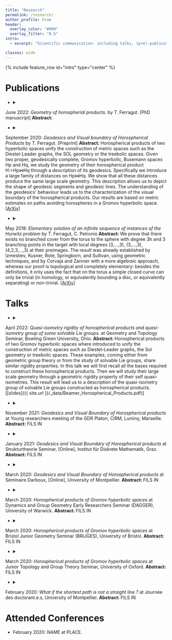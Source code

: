```yaml
---
title: "Research"
permalink: /research/
author_profile: true
header:
  overlay_color: "#000"
  overlay_filter: "0.5"
intro:
  - excerpt: "Scientific communication: including talks, (pre)-publications and slides when available."

classes: wide
---
```


{% include feature_row id="intro" type="center" %}

# Publications

- <details><summary>
June 2022: <i>Geometry of horospherial products.</i>
by T. Ferragut. [PhD manuscript]</summary>
<b> Abstract: </b>
 </details>

- <details><summary>
September 2020: <i>Geodesics and Visual boundary of Horospherical Products</i>
by T. Ferragut. [Preprint]</summary>
<b> Abstract: </b>
Horospherical products of two hyperbolic spaces unify the construction of metric spaces such as the Diestel-Leader graphs, the SOL geometry or the treebolic spaces. Given two proper, geodesically complete, Gromov hyperbolic, Busemann spaces Hp and Hq, we study the geometry of their horospherical product H:=Hp⋈Hq through a description of its geodesics. Specifically we introduce a large family of distances on Hp⋈Hq. We show that all these distances produce the same large scale geometry. This description allows us to depict the shape of geodesic segments and geodesic lines. The understanding of the geodesics' behaviour leads us to the characterization of the visual boundary of the horospherical products. Our results are based on metric estimates on paths avoiding horospheres in a Gromov hyperbolic space. </details>
\[[ArXiv](https://arxiv.org/pdf/2009.04698)\] 

- <details><summary>
May 2018: <i>Elementary solution of an infinite sequence of instances of the Hurwitz problem</i>
by T. Ferragut, C. Petronio</summary>
<b> Abstract: </b>
We prove that there exists no branched cover from the torus to the sphere with degree 3h and 3 branching points in the target with local degrees (3,...,3), (3,...,3), (4,2,3,...,3) at their preimages. The result was already established by Izmestiev, Kusner, Rote, Springborn, and Sullivan, using geometric techniques, and by Corvaja and Zannier with a more algebraic approach, whereas our proof is topological and completely elementary: besides the definitions, it only uses the fact that on the torus a simple closed curve can only be trivial (in homology, or equivalently bounding a disc, or equivalently separating) or non-trivial. </details>
\[[ArXiv](https://arxiv.org/pdf/1805.00305)\] 

# Talks

- <details><summary>
April 2022: <i>Quasi-isometry rigidity of horospherical products and quasi-isometry group of some solvable Lie groups.</i> at Geometry and Topology Seminar, Bowling Green University, Ohio.</summary> <b> Abstract: </b>
Horospherical products of two Gromov hyperbolic spaces where introduced to unify the construction of metric spaces such as Diestel-Leader graphs, the Sol geometry or treebolic spaces. These examples, coming either from geometric group theory or from the study of solvable Lie groups, share similar rigidity properties.
In this talk we will first recall all the bases required to construct these horospherical products. Then we will study their large scale geometry through a geometric rigidity property of their self quasi-isometries. This result will lead us to a description of the quasi-isometry group of solvable Lie groups constructed as horospherical products.</details>
\[[slides]({{ site.url }}/_data/Beamer_Horospherical_Products.pdf)\]

- <details><summary>
November 2021: <i>Geodesics and Visual Boundary of Horospherical products</i> at Young researchers meeting of the GDR Platon, CIRM, Luminy, Marseille.</summary> <b> Abstract: </b>
FILS IN</details>

- <details><summary>
January 2021: <i>Geodesics and Visual Boundary of Horospherical products</i> at Strukturtheorie Seminar, [Online], Institut für Diskrete Mathematik, Graz.</summary> <b> Abstract: </b>
FILS IN</details>

- <details><summary>
March 2020: <i>Geodesics and Visual Boundary of Horospherical products</i> at Séminaire Darboux, [Online], University of Montpellier.</summary> <b> Abstract: </b>
FILS IN</details>

- <details><summary>
March 2020: <i>Horospherical products of Gromov hyperbolic spaces</i> at Dynamics and Group Geometry Early Researchers Seminar (DAGGER), University of Warwick.</summary> <b> Abstract: </b>
FILS IN</details>

- <details><summary>
March 2020: <i>Horospherical products of Gromov hyperbolic spaces</i> at Bristol Junior Geometry Seminar (BRIJGES), University of Bristol.</summary> <b> Abstract: </b>
FILS IN</details>

- <details><summary>
March 2020: <i>Horospherical products of Gromov hyperbolic spaces</i> at Junior Topology and Group Theory Seminar, University of Oxford.</summary> <b> Abstract: </b>
FILS IN</details>

- <details><summary>
February 2020: <i>What if the shortest path is not a straight line ?</i> at Journée des doctorant.e.s, University of Montpellier.</summary> <b> Abstract: </b>
FILS IN</details>

# Attended Conferences

- February 2020: <i>NAME</i> at PLACE.
